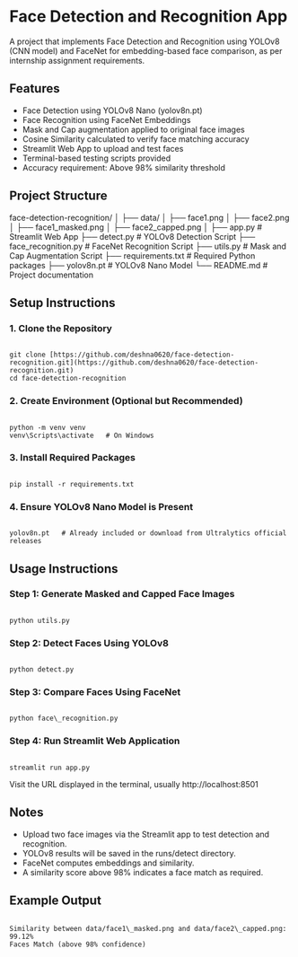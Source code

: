 # Face Detection and Recognition App

A project that implements Face Detection and Recognition using YOLOv8 (CNN model) and FaceNet for embedding-based face comparison, as per internship assignment requirements.

## Features

- Face Detection using YOLOv8 Nano (yolov8n.pt)
- Face Recognition using FaceNet Embeddings
- Mask and Cap augmentation applied to original face images
- Cosine Similarity calculated to verify face matching accuracy
- Streamlit Web App to upload and test faces
- Terminal-based testing scripts provided
- Accuracy requirement: Above 98% similarity threshold

## Project Structure

face-detection-recognition/
│
├── data/
│   ├── face1.png
│   ├── face2.png
│   ├── face1_masked.png
│   ├── face2_capped.png
│
├── app.py                  # Streamlit Web App
├── detect.py               # YOLOv8 Detection Script
├── face_recognition.py     # FaceNet Recognition Script
├── utils.py                # Mask and Cap Augmentation Script
├── requirements.txt        # Required Python packages
├── yolov8n.pt              # YOLOv8 Nano Model
└── README.md               # Project documentation

## Setup Instructions

### 1. Clone the Repository

```

git clone [https://github.com/deshna0620/face-detection-recognition.git](https://github.com/deshna0620/face-detection-recognition.git)
cd face-detection-recognition

```

### 2. Create  Environment (Optional but Recommended)

```

python -m venv venv
venv\Scripts\activate   # On Windows

```

### 3. Install Required Packages

```

pip install -r requirements.txt

```

### 4. Ensure YOLOv8 Nano Model is Present

```

yolov8n.pt   # Already included or download from Ultralytics official releases

```

## Usage Instructions

### Step 1: Generate Masked and Capped Face Images

```

python utils.py

```

### Step 2: Detect Faces Using YOLOv8

```

python detect.py

```

### Step 3: Compare Faces Using FaceNet

```

python face\_recognition.py

```

### Step 4: Run Streamlit Web Application

```

streamlit run app.py

```

Visit the URL displayed in the terminal, usually http://localhost:8501

## Notes

- Upload two face images via the Streamlit app to test detection and recognition.
- YOLOv8 results will be saved in the runs/detect directory.
- FaceNet computes embeddings and similarity.
- A similarity score above 98% indicates a face match as required.

## Example Output

```

Similarity between data/face1\_masked.png and data/face2\_capped.png: 99.12%
Faces Match (above 98% confidence)

```
